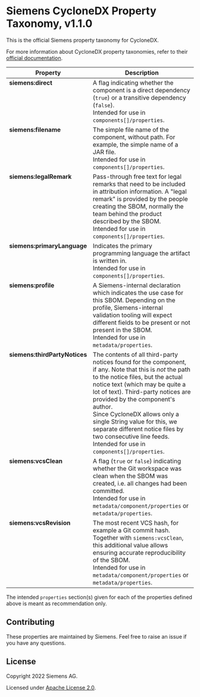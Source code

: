 # Siemens CycloneDX Property Taxonomy, v1.1.0

This is the official Siemens property taxonomy for CycloneDX.

For more information about CycloneDX property taxonomies, refer to
their [official documentation](https://github.com/CycloneDX/cyclonedx-property-taxonomy).

<table>
<thead>
    <tr>
        <th>Property</th>
        <th>Description</th>
    </tr>
</thead>
<tbody>
    <tr style="vertical-align: top;">
        <td><b>siemens:direct</b></td>
        <td>A flag indicating whether the component is a direct dependency (<code>true</code>) or a transitive
            dependency (<code>false</code>).<br>
            Intended for use in <code>components[]/properties</code>.</td>
    </tr>
    <tr style="vertical-align: top;">
        <td><b>siemens:filename</b></td>
        <td>The simple file name of the component, without path. For example, the simple name of a JAR file.<br>
            Intended for use in <code>components[]/properties</code>.</td>
    </tr>
    <tr style="vertical-align: top;">
        <td><b>siemens:legalRemark</b></td>
        <td>Pass-through free text for legal remarks that need to be included in attribution information. A "legal
            remark" is provided by the people creating the SBOM, normally the team behind the product described by
            the SBOM.<br>
            Intended for use in <code>components[]/properties</code>.</td>
    </tr>
    <tr style="vertical-align: top;">
        <td><b>siemens:primaryLanguage</b></td>
        <td>Indicates the primary programming language the artifact is written in.<br>
            Intended for use in <code>components[]/properties</code>.</td>
    </tr>
    <tr style="vertical-align: top;">
        <td><b>siemens:profile</b></td>
        <td>A Siemens-internal declaration which indicates the use case for this SBOM. Depending on the profile,
            Siemens-internal validation tooling will expect different fields to be present or not present in the
            SBOM.<br>
            Intended for use in <code>metadata/properties</code>.</td>
    </tr>
    <tr style="vertical-align: top;">
        <td><b>siemens:thirdPartyNotices</b></td>
        <td>The contents of all third-party notices found for the component, if any. Note that this is <i>not</i> the
            path to the notice files, but the actual notice text (which may be quite a lot of text). Third-party
            notices are provided by the component's author.<br>
            Since CycloneDX allows only a single String value for this, we separate different notice files by two
            consecutive line feeds.<br>
            Intended for use in <code>components[]/properties</code>.</td>
    </tr>
    <tr style="vertical-align: top;">
        <td><b>siemens:vcsClean</b></td>
        <td>A flag (<code>true</code> or <code>false</code>) indicating whether the Git workspace was clean when the
            SBOM was created, i.e. all changes had been committed.<br>
            Intended for use in <code>metadata/component/properties</code> or <code>metadata/properties</code>.</td>
    </tr>
    <tr style="vertical-align: top;">
        <td><b>siemens:vcsRevision</b></td>
        <td>The most recent VCS hash, for example a Git commit hash. Together with <code>siemens:vcsClean</code>, this
            additional value allows ensuring accurate reproducibility of the SBOM.<br>
            Intended for use in <code>metadata/component/properties</code> or <code>metadata/properties</code>.</td>
    </tr>
</tbody>
</table>

The intended `properties` section(s) given for each of the properties defined above is meant as recommendation only.


## Contributing

These properties are maintained by Siemens. Feel free to raise an issue if you have any questions.


## License

Copyright 2022 Siemens AG.

Licensed under [Apache License 2.0](./LICENSE).
